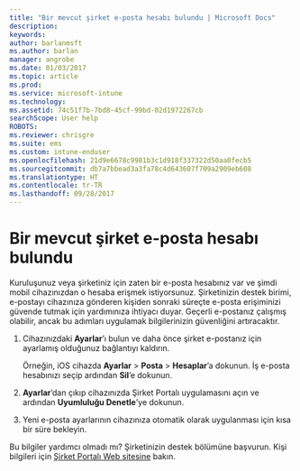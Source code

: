 ```yaml
---
title: "Bir mevcut şirket e-posta hesabı bulundu | Microsoft Docs"
description: 
keywords: 
author: barlanmsft
ms.author: barlan
manager: angrobe
ms.date: 01/03/2017
ms.topic: article
ms.prod: 
ms.service: microsoft-intune
ms.technology: 
ms.assetid: 74c51f7b-7bd8-45cf-99bd-02d1972267cb
searchScope: User help
ROBOTS: 
ms.reviewer: chrisgre
ms.suite: ems
ms.custom: intune-enduser
ms.openlocfilehash: 21d9e6678c9981b3c1d918f337322d50aa0fecb5
ms.sourcegitcommit: db7a7bbead3a3fa78c4d643607f709a2909eb608
ms.translationtype: HT
ms.contentlocale: tr-TR
ms.lasthandoff: 09/28/2017
---
```

# <a name="an-existing-company-email-account-was-found"></a>Bir mevcut şirket e-posta hesabı bulundu

Kuruluşunuz veya şirketiniz için zaten bir e-posta hesabınız var ve şimdi mobil cihazınızdan o hesaba erişmek istiyorsunuz. Şirketinizin destek birimi, e-postayı cihazınıza gönderen kişiden sonraki süreçte e-posta erişiminizi güvende tutmak için yardımınıza ihtiyacı duyar. Geçerli e-postanız çalışmış olabilir, ancak bu adımları uygulamak bilgilerinizin güvenliğini artıracaktır.

1.  Cihazınızdaki **Ayarlar**’ı bulun ve daha önce şirket e-postanız için ayarlamış olduğunuz bağlantıyı kaldırın.

    Örneğin, iOS cihazda **Ayarlar** > **Posta** > **Hesaplar**’a dokunun. İş e-posta hesabınızı seçip ardından **Sil**’e dokunun.

2.  **Ayarlar**’dan çıkıp cihazınızda Şirket Portalı uygulamasını açın ve ardından **Uyumluluğu Denetle**’ye dokunun.

3.  Yeni e-posta ayarlarının cihazınıza otomatik olarak uygulanması için kısa bir süre bekleyin.

Bu bilgiler yardımcı olmadı mı? Şirketinizin destek bölümüne başvurun. Kişi bilgileri için [Şirket Portalı Web sitesine](https://portal.manage.microsoft.com) bakın.
